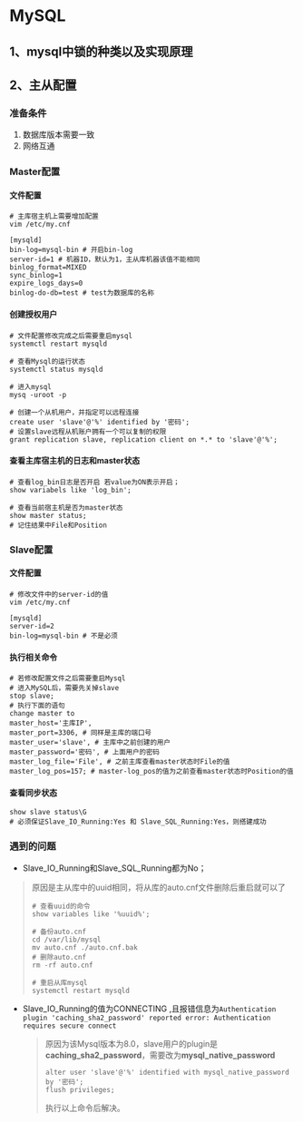 # MySQL

## 1、mysql中锁的种类以及实现原理

## 2、主从配置

### 准备条件

1. 数据库版本需要一致
2. 网络互通

### Master配置

#### 文件配置

```shell
# 主库宿主机上需要增加配置
vim /etc/my.cnf

[mysqld]
bin-log=mysql-bin # 开启bin-log
server-id=1 # 机器ID，默认为1，主从库机器该值不能相同
binlog_format=MIXED
sync_binlog=1
expire_logs_days=0
binlog-do-db=test # test为数据库的名称

```

#### 创建授权用户

```shell
# 文件配置修改完成之后需要重启mysql
systemctl restart mysqld

# 查看Mysql的运行状态
systemctl status mysqld

# 进入mysql
mysq -uroot -p

# 创建一个从机用户，并指定可以远程连接
create user 'slave'@'%' identified by '密码';
# 设置slave远程从机账户拥有一个可以复制的权限
grant replication slave, replication client on *.* to 'slave'@'%';

```

#### 查看主库宿主机的日志和master状态

```shell
# 查看log_bin日志是否开启 若value为ON表示开启；
show variabels like 'log_bin';

# 查看当前宿主机是否为master状态
show master status;
# 记住结果中File和Position
```

### Slave配置

#### 文件配置

```shell
# 修改文件中的server-id的值
vim /etc/my.cnf

[mysqld]
server-id=2
bin-log=mysql-bin # 不是必须
```

#### 执行相关命令

```shell
# 若修改配置文件之后需要重启Mysql
# 进入MySQL后，需要先关掉slave
stop slave;
# 执行下面的语句
change master to 
master_host='主库IP',
master_port=3306, # 同样是主库的端口号
master_user='slave', # 主库中之前创建的用户
master_password='密码', # 上面用户的密码
master_log_file='File', # 之前主库查看master状态时File的值
master_log_pos=157; # master-log_pos的值为之前查看master状态时Position的值
```

#### 查看同步状态

```shell
show slave status\G
# 必须保证Slave_IO_Running:Yes 和 Slave_SQL_Running:Yes，则搭建成功
```

### 遇到的问题

- Slave_IO_Running和Slave_SQL_Running都为No；

>原因是主从库中的uuid相同，将从库的auto.cnf文件删除后重启就可以了
>
>```shell
># 查看uuid的命令
>show variables like '%uuid%';
>
># 备份auto.cnf
>cd /var/lib/mysql
>mv auto.cnf ./auto.cnf.bak
># 删除auto.cnf
>rm -rf auto.cnf
>
># 重启从库mysql
>systemctl restart mysqld
>```
>
>

- Slave_IO_Running的值为CONNECTING ,且报错信息为`Authentication plugin 'caching_sha2_password' reported error: Authentication requires secure connect`

  > 原因为该Mysql版本为8.0，slave用户的plugin是**caching_sha2_password**，需要改为**mysql_native_password**
  >
  > ```shell
  > alter user 'slave'@'%' identified with mysql_native_password by '密码';
  > flush privileges;
  > ```
  >
  > 执行以上命令后解决。

